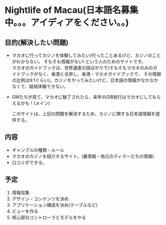 # Nightlife of Macau(日本語名募集中。。。アイディアをください。。)

## 目的(解決したい問題)
  -  マカオに行ってカジノを体験してみたい/行ったことあるけど、カジノのことがわからない。
  	そもそも情報がない!
  	という人のためのサイトです。  
  	マカオのガイドブックは、世界遺産の話ばかりで(そもそもマカオのみのガイドブックがなく、香港と合併し、香港・マカオガイドブックで、
    その情報の比例は9:1ぐらい)。カジノをやってみたいけど、日本語の情報がなかなかなくて、結局体験できない。  
  - GMたちが見て、マカオに魅了されたら、来年のGIB旅行はマカオにしてもらえるかも！(メイン)

  	このサイトは、上記の問題を解決するため、カジノに関する日本語情報を提供する。
## 内容
  - ギャンブルの種類・ルール
  - マカオのカジノを紹介するサイト。(裏情報・地元のディラーたちの情報)
  - 口コミができる。

## 予定
  1. 情報収集
  2. デザイン・コンテンツを決め
  3. アプリケーション構成を決め(テーブルなど)
  4. ビューを作る
  5. 核心部分コントローラとモデルをやる